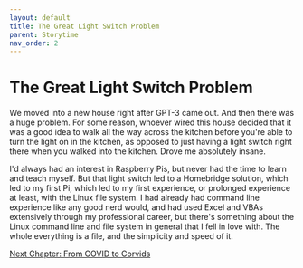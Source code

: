 ```yaml
---
layout: default
title: The Great Light Switch Problem
parent: Storytime
nav_order: 2
---
```


# The Great Light Switch Problem

We moved into a new house right after GPT-3 came out. And then there was a huge problem. For some reason, whoever wired this house decided that it was a good idea to walk all the way across the kitchen before you're able to turn the light on in the kitchen, as opposed to just having a light switch right there when you walked into the kitchen. Drove me absolutely insane. 

I'd always had an interest in Raspberry Pis, but never had the time to learn and teach myself. But that light switch led to a Homebridge solution, which led to my first Pi, which led to my first experience, or prolonged experience at least, with the Linux file system. I had already had command line experience like any good nerd would, and had used Excel and VBAs extensively through my professional career, but there's something about the Linux command line and file system in general that I fell in love with. The whole everything is a file, and the simplicity and speed of it.

[Next Chapter: From COVID to Corvids](/Portfolio/Storytime/from_covid_to_corvids.html)
